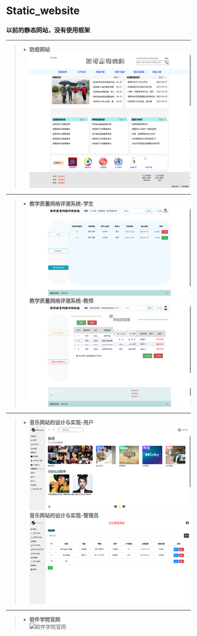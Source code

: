 # Static_website
### 以前的静态网站，没有使用框架

*** 
>- **防疫网站**  
![防疫网站](images/fangyi.png)
***
>- **教学质量网络评测系统-学生**  
>![学生端](images/pingce_student.png)  
>  **教学质量网络评测系统-教师**  
>![教师端](images/pingce_tercher.png)
***
>- **音乐网站的设计与实现-用户**  
>![用户](images/music_user.png)  
>  **音乐网站的设计与实现-管理员**  
>![管理员](images/music_admin.png)
***
>- **软件学院官网**  
![软件学院官网](images/ruanjian.png)
